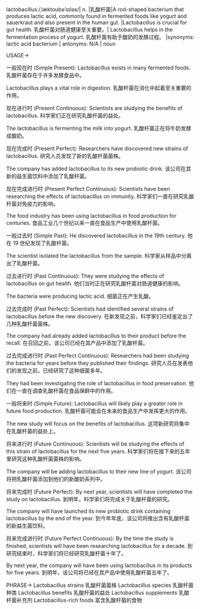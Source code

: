 lactobacillus:/ˌlæktoʊbəˈsɪləs/| n. |乳酸杆菌|A rod-shaped bacterium that produces lactic acid, commonly found in fermented foods like yogurt and sauerkraut and also present in the human gut. |Lactobacillus is crucial for gut health. 乳酸杆菌对肠道健康至关重要。| Lactobacillus helps in the fermentation process of yogurt. 乳酸杆菌有助于酸奶的发酵过程。 |synonyms: lactic acid bacterium | antonyms: N/A | noun

USAGE->

一般现在时 (Simple Present):
Lactobacillus exists in many fermented foods. 乳酸杆菌存在于许多发酵食品中。

Lactobacillus plays a vital role in digestion. 乳酸杆菌在消化中起着至关重要的作用。


现在进行时 (Present Continuous):
Scientists are studying the benefits of lactobacillus. 科学家们正在研究乳酸杆菌的益处。

The lactobacillus is fermenting the milk into yogurt. 乳酸杆菌正在将牛奶发酵成酸奶。


现在完成时 (Present Perfect):
Researchers have discovered new strains of lactobacillus. 研究人员发现了新的乳酸杆菌菌株。

The company has added lactobacillus to its new probiotic drink.  该公司在其新的益生菌饮料中添加了乳酸杆菌。


现在完成进行时 (Present Perfect Continuous):
Scientists have been researching the effects of lactobacillus on immunity. 科学家们一直在研究乳酸杆菌对免疫力的影响。

The food industry has been using lactobacillus in food production for centuries. 食品工业几个世纪以来一直在食品生产中使用乳酸杆菌。


一般过去时 (Simple Past):
He discovered lactobacillus in the 19th century. 他在 19 世纪发现了乳酸杆菌。

The scientist isolated the lactobacillus from the sample.  科学家从样品中分离出了乳酸杆菌。


过去进行时 (Past Continuous):
They were studying the effects of lactobacillus on gut health. 他们当时正在研究乳酸杆菌对肠道健康的影响。

The bacteria were producing lactic acid. 细菌正在产生乳酸。


过去完成时 (Past Perfect):
Scientists had identified several strains of lactobacillus before the new discovery. 在新发现之前，科学家们已经鉴定出了几种乳酸杆菌菌株。

The company had already added lactobacillus to their product before the recall.  在召回之前，该公司已经在其产品中添加了乳酸杆菌。


过去完成进行时 (Past Perfect Continuous):
Researchers had been studying the bacteria for years before they published their findings.  研究人员在发表他们的发现之前，已经研究了这种细菌多年。

They had been investigating the role of lactobacillus in food preservation. 他们在一直在调查乳酸杆菌在食品保鲜中的作用。


一般将来时 (Simple Future):
Lactobacillus will likely play a greater role in future food production. 乳酸杆菌可能会在未来的食品生产中发挥更大的作用。

The new study will focus on the benefits of lactobacillus. 这项新研究将集中在乳酸杆菌的益处上。


将来进行时 (Future Continuous):
Scientists will be studying the effects of this strain of lactobacillus for the next five years.  科学家们将在接下来的五年里研究这种乳酸杆菌菌株的影响。

The company will be adding lactobacillus to their new line of yogurt. 该公司将把乳酸杆菌添加到他们的新酸奶系列中。


将来完成时 (Future Perfect):
By next year, scientists will have completed the study on lactobacillus. 到明年，科学家们将完成关于乳酸杆菌的研究。

The company will have launched its new probiotic drink containing lactobacillus by the end of the year. 到今年年底，该公司将推出含有乳酸杆菌的新益生菌饮料。


将来完成进行时 (Future Perfect Continuous):
By the time the study is finished, scientists will have been researching lactobacillus for a decade.  到研究结束时，科学家们将已经研究乳酸杆菌十年了。

By next year, the company will have been using lactobacillus in its products for five years. 到明年，该公司将已经在其产品中使用乳酸杆菌五年了。



PHRASE->
Lactobacillus strains 乳酸杆菌菌株
Lactobacillus species 乳酸杆菌种类
Lactobacillus benefits 乳酸杆菌的益处
Lactobacillus supplements 乳酸杆菌补充剂
Lactobacillus-rich foods 富含乳酸杆菌的食物
